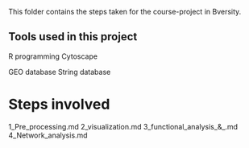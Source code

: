 This folder contains the steps taken for the course-project in Bversity.

## Tools used in this project

R programming
Cytoscape

GEO database
String database

# Steps involved 

1_Pre_processing.md
2_visualization.md
3_functional_analysis_&_.md
4_Network_analysis.md
